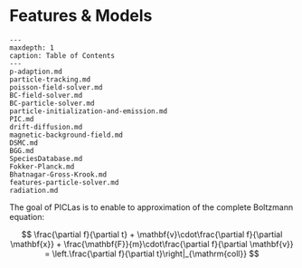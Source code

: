 # Features & Models

```{toctree}
---
maxdepth: 1
caption: Table of Contents
---
p-adaption.md
particle-tracking.md
poisson-field-solver.md
BC-field-solver.md
BC-particle-solver.md
particle-initialization-and-emission.md
PIC.md
drift-diffusion.md
magnetic-background-field.md
DSMC.md
BGG.md
SpeciesDatabase.md
Fokker-Planck.md
Bhatnagar-Gross-Krook.md
features-particle-solver.md
radiation.md
```

The goal of PICLas is to enable to approximation of the complete Boltzmann equation:

$$ \frac{\partial f}{\partial t} + \mathbf{v}\cdot\frac{\partial f}{\partial \mathbf{x}} + \frac{\mathbf{F}}{m}\cdot\frac{\partial f}{\partial \mathbf{v}} = \left.\frac{\partial f}{\partial t}\right|_{\mathrm{coll}} $$
